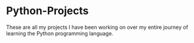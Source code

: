 # Python-Projects
These are all my projects I have been working on over my entire journey of learning the Python programming language.
